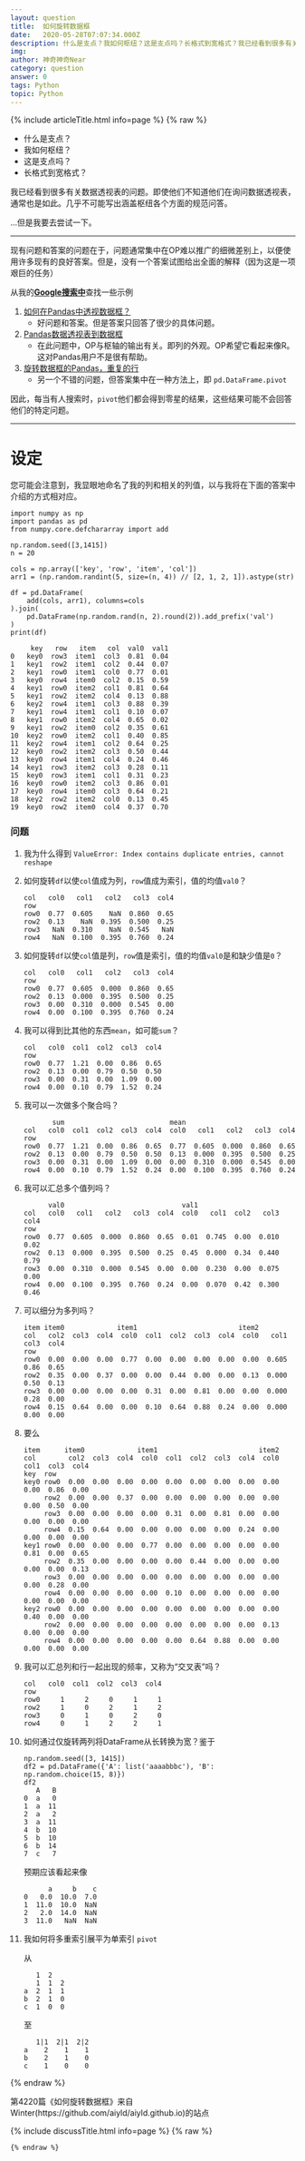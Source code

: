```yaml
---
layout: question
title:  如何旋转数据框
date:   2020-05-28T07:07:34.000Z
description: 什么是支点？我如何枢纽？这是支点吗？长格式到宽格式？我已经看到很多有关数据透视表的问题。即使他们不知道他们在询问数据透视表，通常也是如此。几...
img: 
author: 神奇神奇Near
category: question
answer: 0
tags: Python
topic: Python
---
```

<div class="article-root">
  <div class="article">
    {% include articleTitle.html info=page %}
    {% raw %}
    <div class="article-content"><ul>
<li><font style="vertical-align: inherit;"><font style="vertical-align: inherit;">什么是支点？</font></font></li>
<li><font style="vertical-align: inherit;"><font style="vertical-align: inherit;">我如何枢纽？</font></font></li>
<li><font style="vertical-align: inherit;"><font style="vertical-align: inherit;">这是支点吗？</font></font></li>
<li><font style="vertical-align: inherit;"><font style="vertical-align: inherit;">长格式到宽格式？</font></font></li>
</ul>

<p><font style="vertical-align: inherit;"><font style="vertical-align: inherit;">我已经看到很多有关数据透视表的问题。</font><font style="vertical-align: inherit;">即使他们不知道他们在询问数据透视表，通常也是如此。</font><font style="vertical-align: inherit;">几乎不可能写出涵盖枢纽各个方面的规范问答。</font></font></p>

<p><font style="vertical-align: inherit;"><font style="vertical-align: inherit;">...但是我要去尝试一下。</font></font></p>

<hr>

<p><font style="vertical-align: inherit;"><font style="vertical-align: inherit;">现有问题和答案的问题在于，问题通常集中在OP难以推广的细微差别上，以便使用许多现有的良好答案。</font><font style="vertical-align: inherit;">但是，没有一个答案试图给出全面的解释（因为这是一项艰巨的任务）</font></font></p>

<p><font style="vertical-align: inherit;"><font style="vertical-align: inherit;">从我的</font><a href="https://www.google.com/search?q=how%20to%20pivot%20a%20pandas%20dataframe&amp;oq=How%20do%20I%20pivot%20a%20pandas%20dataframe" rel="noreferrer"><strong><font style="vertical-align: inherit;">Google搜索中</font></strong></a><font style="vertical-align: inherit;">查找一些示例</font></font><a href="https://www.google.com/search?q=how%20to%20pivot%20a%20pandas%20dataframe&amp;oq=How%20do%20I%20pivot%20a%20pandas%20dataframe" rel="noreferrer"><strong><font style="vertical-align: inherit;"></font></strong></a></p>

<ol>
<li><a href="https://stackoverflow.com/q/28337117/2336654"><font style="vertical-align: inherit;"><font style="vertical-align: inherit;">如何在Pandas中透视数据框？</font></font></a>

<ul>
<li><font style="vertical-align: inherit;"><font style="vertical-align: inherit;">好问题和答案。</font><font style="vertical-align: inherit;">但是答案只回答了很少的具体问题。</font></font></li>
</ul></li>
<li><a href="https://stackoverflow.com/q/42708193/2336654"><font style="vertical-align: inherit;"><font style="vertical-align: inherit;">Pandas数据透视表到数据框</font></font></a>

<ul>
<li><font style="vertical-align: inherit;"><font style="vertical-align: inherit;">在此问题中，OP与枢轴的输出有关。</font><font style="vertical-align: inherit;">即列的外观。</font><font style="vertical-align: inherit;">OP希望它看起来像R。这对Pandas用户不是很有帮助。</font></font></li>
</ul></li>
<li><a href="https://stackoverflow.com/q/11400181/2336654"><font style="vertical-align: inherit;"><font style="vertical-align: inherit;">旋转数据框的Pandas，重复的行</font></font></a>

<ul>
<li><font style="vertical-align: inherit;"><font style="vertical-align: inherit;">另一个不错的问题，但答案集中在一种方法上，即 </font></font><code>pd.DataFrame.pivot</code></li>
</ul></li>
</ol>

<p><font style="vertical-align: inherit;"><font style="vertical-align: inherit;">因此，每当有人搜索时，</font></font><code>pivot</code><font style="vertical-align: inherit;"><font style="vertical-align: inherit;">他们都会得到零星的结果，这些结果可能不会回答他们的特定问题。</font></font></p>

<hr>

<h1><font style="vertical-align: inherit;"><font style="vertical-align: inherit;">设定</font></font></h1>

<p><font style="vertical-align: inherit;"><font style="vertical-align: inherit;">您可能会注意到，我显眼地命名了我的列和相关的列值，以与我将在下面的答案中介绍的方式相对应。 </font></font></p>

<pre class="lang-py prettyprint prettyprinted" style=""><code><span class="kwd">import</span><span class="pln"> numpy </span><span class="kwd">as</span><span class="pln"> np
</span><span class="kwd">import</span><span class="pln"> pandas </span><span class="kwd">as</span><span class="pln"> pd
</span><span class="kwd">from</span><span class="pln"> numpy</span><span class="pun">.</span><span class="pln">core</span><span class="pun">.</span><span class="pln">defchararray </span><span class="kwd">import</span><span class="pln"> add

np</span><span class="pun">.</span><span class="pln">random</span><span class="pun">.</span><span class="pln">seed</span><span class="pun">([</span><span class="lit">3</span><span class="pun">,</span><span class="lit">1415</span><span class="pun">])</span><span class="pln">
n </span><span class="pun">=</span><span class="pln"> </span><span class="lit">20</span><span class="pln">

cols </span><span class="pun">=</span><span class="pln"> np</span><span class="pun">.</span><span class="pln">array</span><span class="pun">([</span><span class="str">'key'</span><span class="pun">,</span><span class="pln"> </span><span class="str">'row'</span><span class="pun">,</span><span class="pln"> </span><span class="str">'item'</span><span class="pun">,</span><span class="pln"> </span><span class="str">'col'</span><span class="pun">])</span><span class="pln">
arr1 </span><span class="pun">=</span><span class="pln"> </span><span class="pun">(</span><span class="pln">np</span><span class="pun">.</span><span class="pln">random</span><span class="pun">.</span><span class="pln">randint</span><span class="pun">(</span><span class="lit">5</span><span class="pun">,</span><span class="pln"> size</span><span class="pun">=(</span><span class="pln">n</span><span class="pun">,</span><span class="pln"> </span><span class="lit">4</span><span class="pun">))</span><span class="pln"> </span><span class="pun">//</span><span class="pln"> </span><span class="pun">[</span><span class="lit">2</span><span class="pun">,</span><span class="pln"> </span><span class="lit">1</span><span class="pun">,</span><span class="pln"> </span><span class="lit">2</span><span class="pun">,</span><span class="pln"> </span><span class="lit">1</span><span class="pun">]).</span><span class="pln">astype</span><span class="pun">(</span><span class="pln">str</span><span class="pun">)</span><span class="pln">

df </span><span class="pun">=</span><span class="pln"> pd</span><span class="pun">.</span><span class="typ">DataFrame</span><span class="pun">(</span><span class="pln">
    add</span><span class="pun">(</span><span class="pln">cols</span><span class="pun">,</span><span class="pln"> arr1</span><span class="pun">),</span><span class="pln"> columns</span><span class="pun">=</span><span class="pln">cols
</span><span class="pun">).</span><span class="pln">join</span><span class="pun">(</span><span class="pln">
    pd</span><span class="pun">.</span><span class="typ">DataFrame</span><span class="pun">(</span><span class="pln">np</span><span class="pun">.</span><span class="pln">random</span><span class="pun">.</span><span class="pln">rand</span><span class="pun">(</span><span class="pln">n</span><span class="pun">,</span><span class="pln"> </span><span class="lit">2</span><span class="pun">).</span><span class="pln">round</span><span class="pun">(</span><span class="lit">2</span><span class="pun">)).</span><span class="pln">add_prefix</span><span class="pun">(</span><span class="str">'val'</span><span class="pun">)</span><span class="pln">
</span><span class="pun">)</span><span class="pln">
</span><span class="kwd">print</span><span class="pun">(</span><span class="pln">df</span><span class="pun">)</span><span class="pln">

     key   row   item   col  val0  val1
</span><span class="lit">0</span><span class="pln">   key0  row3  item1  col3  </span><span class="lit">0.81</span><span class="pln">  </span><span class="lit">0.04</span><span class="pln">
</span><span class="lit">1</span><span class="pln">   key1  row2  item1  col2  </span><span class="lit">0.44</span><span class="pln">  </span><span class="lit">0.07</span><span class="pln">
</span><span class="lit">2</span><span class="pln">   key1  row0  item1  col0  </span><span class="lit">0.77</span><span class="pln">  </span><span class="lit">0.01</span><span class="pln">
</span><span class="lit">3</span><span class="pln">   key0  row4  item0  col2  </span><span class="lit">0.15</span><span class="pln">  </span><span class="lit">0.59</span><span class="pln">
</span><span class="lit">4</span><span class="pln">   key1  row0  item2  col1  </span><span class="lit">0.81</span><span class="pln">  </span><span class="lit">0.64</span><span class="pln">
</span><span class="lit">5</span><span class="pln">   key1  row2  item2  col4  </span><span class="lit">0.13</span><span class="pln">  </span><span class="lit">0.88</span><span class="pln">
</span><span class="lit">6</span><span class="pln">   key2  row4  item1  col3  </span><span class="lit">0.88</span><span class="pln">  </span><span class="lit">0.39</span><span class="pln">
</span><span class="lit">7</span><span class="pln">   key1  row4  item1  col1  </span><span class="lit">0.10</span><span class="pln">  </span><span class="lit">0.07</span><span class="pln">
</span><span class="lit">8</span><span class="pln">   key1  row0  item2  col4  </span><span class="lit">0.65</span><span class="pln">  </span><span class="lit">0.02</span><span class="pln">
</span><span class="lit">9</span><span class="pln">   key1  row2  item0  col2  </span><span class="lit">0.35</span><span class="pln">  </span><span class="lit">0.61</span><span class="pln">
</span><span class="lit">10</span><span class="pln">  key2  row0  item2  col1  </span><span class="lit">0.40</span><span class="pln">  </span><span class="lit">0.85</span><span class="pln">
</span><span class="lit">11</span><span class="pln">  key2  row4  item1  col2  </span><span class="lit">0.64</span><span class="pln">  </span><span class="lit">0.25</span><span class="pln">
</span><span class="lit">12</span><span class="pln">  key0  row2  item2  col3  </span><span class="lit">0.50</span><span class="pln">  </span><span class="lit">0.44</span><span class="pln">
</span><span class="lit">13</span><span class="pln">  key0  row4  item1  col4  </span><span class="lit">0.24</span><span class="pln">  </span><span class="lit">0.46</span><span class="pln">
</span><span class="lit">14</span><span class="pln">  key1  row3  item2  col3  </span><span class="lit">0.28</span><span class="pln">  </span><span class="lit">0.11</span><span class="pln">
</span><span class="lit">15</span><span class="pln">  key0  row3  item1  col1  </span><span class="lit">0.31</span><span class="pln">  </span><span class="lit">0.23</span><span class="pln">
</span><span class="lit">16</span><span class="pln">  key0  row0  item2  col3  </span><span class="lit">0.86</span><span class="pln">  </span><span class="lit">0.01</span><span class="pln">
</span><span class="lit">17</span><span class="pln">  key0  row4  item0  col3  </span><span class="lit">0.64</span><span class="pln">  </span><span class="lit">0.21</span><span class="pln">
</span><span class="lit">18</span><span class="pln">  key2  row2  item2  col0  </span><span class="lit">0.13</span><span class="pln">  </span><span class="lit">0.45</span><span class="pln">
</span><span class="lit">19</span><span class="pln">  key0  row2  item0  col4  </span><span class="lit">0.37</span><span class="pln">  </span><span class="lit">0.70</span></code></pre>

<h3><font style="vertical-align: inherit;"><font style="vertical-align: inherit;">问题</font></font></h3>

<ol>
<li><p><font style="vertical-align: inherit;"><font style="vertical-align: inherit;">我为什么得到 </font></font><code>ValueError: Index contains duplicate entries, cannot reshape</code></p></li>
<li><p><font style="vertical-align: inherit;"><font style="vertical-align: inherit;">如何旋转</font></font><code>df</code><font style="vertical-align: inherit;"><font style="vertical-align: inherit;">以使</font></font><code>col</code><font style="vertical-align: inherit;"><font style="vertical-align: inherit;">值成为列，</font></font><code>row</code><font style="vertical-align: inherit;"><font style="vertical-align: inherit;">值成为索引，值的均值</font></font><code>val0</code><font style="vertical-align: inherit;"><font style="vertical-align: inherit;">？</font></font></p>

<pre class="lang-py prettyprint prettyprinted" style=""><code><span class="pln">col   col0   col1   col2   col3  col4
row                                  
row0  </span><span class="lit">0.77</span><span class="pln">  </span><span class="lit">0.605</span><span class="pln">    </span><span class="typ">NaN</span><span class="pln">  </span><span class="lit">0.860</span><span class="pln">  </span><span class="lit">0.65</span><span class="pln">
row2  </span><span class="lit">0.13</span><span class="pln">    </span><span class="typ">NaN</span><span class="pln">  </span><span class="lit">0.395</span><span class="pln">  </span><span class="lit">0.500</span><span class="pln">  </span><span class="lit">0.25</span><span class="pln">
row3   </span><span class="typ">NaN</span><span class="pln">  </span><span class="lit">0.310</span><span class="pln">    </span><span class="typ">NaN</span><span class="pln">  </span><span class="lit">0.545</span><span class="pln">   </span><span class="typ">NaN</span><span class="pln">
row4   </span><span class="typ">NaN</span><span class="pln">  </span><span class="lit">0.100</span><span class="pln">  </span><span class="lit">0.395</span><span class="pln">  </span><span class="lit">0.760</span><span class="pln">  </span><span class="lit">0.24</span></code></pre></li>
<li><p><font style="vertical-align: inherit;"><font style="vertical-align: inherit;">如何旋转</font></font><code>df</code><font style="vertical-align: inherit;"><font style="vertical-align: inherit;">以使</font></font><code>col</code><font style="vertical-align: inherit;"><font style="vertical-align: inherit;">值是列，</font></font><code>row</code><font style="vertical-align: inherit;"><font style="vertical-align: inherit;">值是索引，值的均值</font></font><code>val0</code><font style="vertical-align: inherit;"><font style="vertical-align: inherit;">是和缺少值是</font></font><code>0</code><font style="vertical-align: inherit;"><font style="vertical-align: inherit;">？</font></font></p>

<pre class="lang-py prettyprint prettyprinted" style=""><code><span class="pln">col   col0   col1   col2   col3  col4
row                                  
row0  </span><span class="lit">0.77</span><span class="pln">  </span><span class="lit">0.605</span><span class="pln">  </span><span class="lit">0.000</span><span class="pln">  </span><span class="lit">0.860</span><span class="pln">  </span><span class="lit">0.65</span><span class="pln">
row2  </span><span class="lit">0.13</span><span class="pln">  </span><span class="lit">0.000</span><span class="pln">  </span><span class="lit">0.395</span><span class="pln">  </span><span class="lit">0.500</span><span class="pln">  </span><span class="lit">0.25</span><span class="pln">
row3  </span><span class="lit">0.00</span><span class="pln">  </span><span class="lit">0.310</span><span class="pln">  </span><span class="lit">0.000</span><span class="pln">  </span><span class="lit">0.545</span><span class="pln">  </span><span class="lit">0.00</span><span class="pln">
row4  </span><span class="lit">0.00</span><span class="pln">  </span><span class="lit">0.100</span><span class="pln">  </span><span class="lit">0.395</span><span class="pln">  </span><span class="lit">0.760</span><span class="pln">  </span><span class="lit">0.24</span></code></pre></li>
<li><p><font style="vertical-align: inherit;"><font style="vertical-align: inherit;">我可以得到比其他的东西</font></font><code>mean</code><font style="vertical-align: inherit;"><font style="vertical-align: inherit;">，如可能</font></font><code>sum</code><font style="vertical-align: inherit;"><font style="vertical-align: inherit;">？</font></font></p>

<pre class="lang-py prettyprint prettyprinted" style=""><code><span class="pln">col   col0  col1  col2  col3  col4
row                               
row0  </span><span class="lit">0.77</span><span class="pln">  </span><span class="lit">1.21</span><span class="pln">  </span><span class="lit">0.00</span><span class="pln">  </span><span class="lit">0.86</span><span class="pln">  </span><span class="lit">0.65</span><span class="pln">
row2  </span><span class="lit">0.13</span><span class="pln">  </span><span class="lit">0.00</span><span class="pln">  </span><span class="lit">0.79</span><span class="pln">  </span><span class="lit">0.50</span><span class="pln">  </span><span class="lit">0.50</span><span class="pln">
row3  </span><span class="lit">0.00</span><span class="pln">  </span><span class="lit">0.31</span><span class="pln">  </span><span class="lit">0.00</span><span class="pln">  </span><span class="lit">1.09</span><span class="pln">  </span><span class="lit">0.00</span><span class="pln">
row4  </span><span class="lit">0.00</span><span class="pln">  </span><span class="lit">0.10</span><span class="pln">  </span><span class="lit">0.79</span><span class="pln">  </span><span class="lit">1.52</span><span class="pln">  </span><span class="lit">0.24</span></code></pre></li>
<li><p><font style="vertical-align: inherit;"><font style="vertical-align: inherit;">我可以一次做多个聚合吗？</font></font></p>

<pre class="lang-py prettyprint prettyprinted" style=""><code><span class="pln">       sum                          mean                           
col   col0  col1  col2  col3  col4  col0   col1   col2   col3  col4
row                                                                
row0  </span><span class="lit">0.77</span><span class="pln">  </span><span class="lit">1.21</span><span class="pln">  </span><span class="lit">0.00</span><span class="pln">  </span><span class="lit">0.86</span><span class="pln">  </span><span class="lit">0.65</span><span class="pln">  </span><span class="lit">0.77</span><span class="pln">  </span><span class="lit">0.605</span><span class="pln">  </span><span class="lit">0.000</span><span class="pln">  </span><span class="lit">0.860</span><span class="pln">  </span><span class="lit">0.65</span><span class="pln">
row2  </span><span class="lit">0.13</span><span class="pln">  </span><span class="lit">0.00</span><span class="pln">  </span><span class="lit">0.79</span><span class="pln">  </span><span class="lit">0.50</span><span class="pln">  </span><span class="lit">0.50</span><span class="pln">  </span><span class="lit">0.13</span><span class="pln">  </span><span class="lit">0.000</span><span class="pln">  </span><span class="lit">0.395</span><span class="pln">  </span><span class="lit">0.500</span><span class="pln">  </span><span class="lit">0.25</span><span class="pln">
row3  </span><span class="lit">0.00</span><span class="pln">  </span><span class="lit">0.31</span><span class="pln">  </span><span class="lit">0.00</span><span class="pln">  </span><span class="lit">1.09</span><span class="pln">  </span><span class="lit">0.00</span><span class="pln">  </span><span class="lit">0.00</span><span class="pln">  </span><span class="lit">0.310</span><span class="pln">  </span><span class="lit">0.000</span><span class="pln">  </span><span class="lit">0.545</span><span class="pln">  </span><span class="lit">0.00</span><span class="pln">
row4  </span><span class="lit">0.00</span><span class="pln">  </span><span class="lit">0.10</span><span class="pln">  </span><span class="lit">0.79</span><span class="pln">  </span><span class="lit">1.52</span><span class="pln">  </span><span class="lit">0.24</span><span class="pln">  </span><span class="lit">0.00</span><span class="pln">  </span><span class="lit">0.100</span><span class="pln">  </span><span class="lit">0.395</span><span class="pln">  </span><span class="lit">0.760</span><span class="pln">  </span><span class="lit">0.24</span></code></pre></li>
<li><p><font style="vertical-align: inherit;"><font style="vertical-align: inherit;">我可以汇总多个值列吗？</font></font></p>

<pre class="lang-py prettyprint prettyprinted" style=""><code><span class="pln">      val0                             val1                          
col   col0   col1   col2   col3  col4  col0   col1  col2   col3  col4
row                                                                  
row0  </span><span class="lit">0.77</span><span class="pln">  </span><span class="lit">0.605</span><span class="pln">  </span><span class="lit">0.000</span><span class="pln">  </span><span class="lit">0.860</span><span class="pln">  </span><span class="lit">0.65</span><span class="pln">  </span><span class="lit">0.01</span><span class="pln">  </span><span class="lit">0.745</span><span class="pln">  </span><span class="lit">0.00</span><span class="pln">  </span><span class="lit">0.010</span><span class="pln">  </span><span class="lit">0.02</span><span class="pln">
row2  </span><span class="lit">0.13</span><span class="pln">  </span><span class="lit">0.000</span><span class="pln">  </span><span class="lit">0.395</span><span class="pln">  </span><span class="lit">0.500</span><span class="pln">  </span><span class="lit">0.25</span><span class="pln">  </span><span class="lit">0.45</span><span class="pln">  </span><span class="lit">0.000</span><span class="pln">  </span><span class="lit">0.34</span><span class="pln">  </span><span class="lit">0.440</span><span class="pln">  </span><span class="lit">0.79</span><span class="pln">
row3  </span><span class="lit">0.00</span><span class="pln">  </span><span class="lit">0.310</span><span class="pln">  </span><span class="lit">0.000</span><span class="pln">  </span><span class="lit">0.545</span><span class="pln">  </span><span class="lit">0.00</span><span class="pln">  </span><span class="lit">0.00</span><span class="pln">  </span><span class="lit">0.230</span><span class="pln">  </span><span class="lit">0.00</span><span class="pln">  </span><span class="lit">0.075</span><span class="pln">  </span><span class="lit">0.00</span><span class="pln">
row4  </span><span class="lit">0.00</span><span class="pln">  </span><span class="lit">0.100</span><span class="pln">  </span><span class="lit">0.395</span><span class="pln">  </span><span class="lit">0.760</span><span class="pln">  </span><span class="lit">0.24</span><span class="pln">  </span><span class="lit">0.00</span><span class="pln">  </span><span class="lit">0.070</span><span class="pln">  </span><span class="lit">0.42</span><span class="pln">  </span><span class="lit">0.300</span><span class="pln">  </span><span class="lit">0.46</span></code></pre></li>
<li><p><font style="vertical-align: inherit;"><font style="vertical-align: inherit;">可以细分为多列吗？</font></font></p>

<pre class="lang-py prettyprint prettyprinted" style=""><code><span class="pln">item item0             item1                         item2                   
col   col2  col3  col4  col0  col1  col2  col3  col4  col0   col1  col3  col4
row                                                                          
row0  </span><span class="lit">0.00</span><span class="pln">  </span><span class="lit">0.00</span><span class="pln">  </span><span class="lit">0.00</span><span class="pln">  </span><span class="lit">0.77</span><span class="pln">  </span><span class="lit">0.00</span><span class="pln">  </span><span class="lit">0.00</span><span class="pln">  </span><span class="lit">0.00</span><span class="pln">  </span><span class="lit">0.00</span><span class="pln">  </span><span class="lit">0.00</span><span class="pln">  </span><span class="lit">0.605</span><span class="pln">  </span><span class="lit">0.86</span><span class="pln">  </span><span class="lit">0.65</span><span class="pln">
row2  </span><span class="lit">0.35</span><span class="pln">  </span><span class="lit">0.00</span><span class="pln">  </span><span class="lit">0.37</span><span class="pln">  </span><span class="lit">0.00</span><span class="pln">  </span><span class="lit">0.00</span><span class="pln">  </span><span class="lit">0.44</span><span class="pln">  </span><span class="lit">0.00</span><span class="pln">  </span><span class="lit">0.00</span><span class="pln">  </span><span class="lit">0.13</span><span class="pln">  </span><span class="lit">0.000</span><span class="pln">  </span><span class="lit">0.50</span><span class="pln">  </span><span class="lit">0.13</span><span class="pln">
row3  </span><span class="lit">0.00</span><span class="pln">  </span><span class="lit">0.00</span><span class="pln">  </span><span class="lit">0.00</span><span class="pln">  </span><span class="lit">0.00</span><span class="pln">  </span><span class="lit">0.31</span><span class="pln">  </span><span class="lit">0.00</span><span class="pln">  </span><span class="lit">0.81</span><span class="pln">  </span><span class="lit">0.00</span><span class="pln">  </span><span class="lit">0.00</span><span class="pln">  </span><span class="lit">0.000</span><span class="pln">  </span><span class="lit">0.28</span><span class="pln">  </span><span class="lit">0.00</span><span class="pln">
row4  </span><span class="lit">0.15</span><span class="pln">  </span><span class="lit">0.64</span><span class="pln">  </span><span class="lit">0.00</span><span class="pln">  </span><span class="lit">0.00</span><span class="pln">  </span><span class="lit">0.10</span><span class="pln">  </span><span class="lit">0.64</span><span class="pln">  </span><span class="lit">0.88</span><span class="pln">  </span><span class="lit">0.24</span><span class="pln">  </span><span class="lit">0.00</span><span class="pln">  </span><span class="lit">0.000</span><span class="pln">  </span><span class="lit">0.00</span><span class="pln">  </span><span class="lit">0.00</span></code></pre></li>
<li><p><font style="vertical-align: inherit;"><font style="vertical-align: inherit;">要么 </font></font></p>

<pre class="lang-py prettyprint prettyprinted" style=""><code><span class="pln">item      item0             item1                         item2                  
col        col2  col3  col4  col0  col1  col2  col3  col4  col0  col1  col3  col4
key  row                                                                         
key0 row0  </span><span class="lit">0.00</span><span class="pln">  </span><span class="lit">0.00</span><span class="pln">  </span><span class="lit">0.00</span><span class="pln">  </span><span class="lit">0.00</span><span class="pln">  </span><span class="lit">0.00</span><span class="pln">  </span><span class="lit">0.00</span><span class="pln">  </span><span class="lit">0.00</span><span class="pln">  </span><span class="lit">0.00</span><span class="pln">  </span><span class="lit">0.00</span><span class="pln">  </span><span class="lit">0.00</span><span class="pln">  </span><span class="lit">0.86</span><span class="pln">  </span><span class="lit">0.00</span><span class="pln">
     row2  </span><span class="lit">0.00</span><span class="pln">  </span><span class="lit">0.00</span><span class="pln">  </span><span class="lit">0.37</span><span class="pln">  </span><span class="lit">0.00</span><span class="pln">  </span><span class="lit">0.00</span><span class="pln">  </span><span class="lit">0.00</span><span class="pln">  </span><span class="lit">0.00</span><span class="pln">  </span><span class="lit">0.00</span><span class="pln">  </span><span class="lit">0.00</span><span class="pln">  </span><span class="lit">0.00</span><span class="pln">  </span><span class="lit">0.50</span><span class="pln">  </span><span class="lit">0.00</span><span class="pln">
     row3  </span><span class="lit">0.00</span><span class="pln">  </span><span class="lit">0.00</span><span class="pln">  </span><span class="lit">0.00</span><span class="pln">  </span><span class="lit">0.00</span><span class="pln">  </span><span class="lit">0.31</span><span class="pln">  </span><span class="lit">0.00</span><span class="pln">  </span><span class="lit">0.81</span><span class="pln">  </span><span class="lit">0.00</span><span class="pln">  </span><span class="lit">0.00</span><span class="pln">  </span><span class="lit">0.00</span><span class="pln">  </span><span class="lit">0.00</span><span class="pln">  </span><span class="lit">0.00</span><span class="pln">
     row4  </span><span class="lit">0.15</span><span class="pln">  </span><span class="lit">0.64</span><span class="pln">  </span><span class="lit">0.00</span><span class="pln">  </span><span class="lit">0.00</span><span class="pln">  </span><span class="lit">0.00</span><span class="pln">  </span><span class="lit">0.00</span><span class="pln">  </span><span class="lit">0.00</span><span class="pln">  </span><span class="lit">0.24</span><span class="pln">  </span><span class="lit">0.00</span><span class="pln">  </span><span class="lit">0.00</span><span class="pln">  </span><span class="lit">0.00</span><span class="pln">  </span><span class="lit">0.00</span><span class="pln">
key1 row0  </span><span class="lit">0.00</span><span class="pln">  </span><span class="lit">0.00</span><span class="pln">  </span><span class="lit">0.00</span><span class="pln">  </span><span class="lit">0.77</span><span class="pln">  </span><span class="lit">0.00</span><span class="pln">  </span><span class="lit">0.00</span><span class="pln">  </span><span class="lit">0.00</span><span class="pln">  </span><span class="lit">0.00</span><span class="pln">  </span><span class="lit">0.00</span><span class="pln">  </span><span class="lit">0.81</span><span class="pln">  </span><span class="lit">0.00</span><span class="pln">  </span><span class="lit">0.65</span><span class="pln">
     row2  </span><span class="lit">0.35</span><span class="pln">  </span><span class="lit">0.00</span><span class="pln">  </span><span class="lit">0.00</span><span class="pln">  </span><span class="lit">0.00</span><span class="pln">  </span><span class="lit">0.00</span><span class="pln">  </span><span class="lit">0.44</span><span class="pln">  </span><span class="lit">0.00</span><span class="pln">  </span><span class="lit">0.00</span><span class="pln">  </span><span class="lit">0.00</span><span class="pln">  </span><span class="lit">0.00</span><span class="pln">  </span><span class="lit">0.00</span><span class="pln">  </span><span class="lit">0.13</span><span class="pln">
     row3  </span><span class="lit">0.00</span><span class="pln">  </span><span class="lit">0.00</span><span class="pln">  </span><span class="lit">0.00</span><span class="pln">  </span><span class="lit">0.00</span><span class="pln">  </span><span class="lit">0.00</span><span class="pln">  </span><span class="lit">0.00</span><span class="pln">  </span><span class="lit">0.00</span><span class="pln">  </span><span class="lit">0.00</span><span class="pln">  </span><span class="lit">0.00</span><span class="pln">  </span><span class="lit">0.00</span><span class="pln">  </span><span class="lit">0.28</span><span class="pln">  </span><span class="lit">0.00</span><span class="pln">
     row4  </span><span class="lit">0.00</span><span class="pln">  </span><span class="lit">0.00</span><span class="pln">  </span><span class="lit">0.00</span><span class="pln">  </span><span class="lit">0.00</span><span class="pln">  </span><span class="lit">0.10</span><span class="pln">  </span><span class="lit">0.00</span><span class="pln">  </span><span class="lit">0.00</span><span class="pln">  </span><span class="lit">0.00</span><span class="pln">  </span><span class="lit">0.00</span><span class="pln">  </span><span class="lit">0.00</span><span class="pln">  </span><span class="lit">0.00</span><span class="pln">  </span><span class="lit">0.00</span><span class="pln">
key2 row0  </span><span class="lit">0.00</span><span class="pln">  </span><span class="lit">0.00</span><span class="pln">  </span><span class="lit">0.00</span><span class="pln">  </span><span class="lit">0.00</span><span class="pln">  </span><span class="lit">0.00</span><span class="pln">  </span><span class="lit">0.00</span><span class="pln">  </span><span class="lit">0.00</span><span class="pln">  </span><span class="lit">0.00</span><span class="pln">  </span><span class="lit">0.00</span><span class="pln">  </span><span class="lit">0.40</span><span class="pln">  </span><span class="lit">0.00</span><span class="pln">  </span><span class="lit">0.00</span><span class="pln">
     row2  </span><span class="lit">0.00</span><span class="pln">  </span><span class="lit">0.00</span><span class="pln">  </span><span class="lit">0.00</span><span class="pln">  </span><span class="lit">0.00</span><span class="pln">  </span><span class="lit">0.00</span><span class="pln">  </span><span class="lit">0.00</span><span class="pln">  </span><span class="lit">0.00</span><span class="pln">  </span><span class="lit">0.00</span><span class="pln">  </span><span class="lit">0.13</span><span class="pln">  </span><span class="lit">0.00</span><span class="pln">  </span><span class="lit">0.00</span><span class="pln">  </span><span class="lit">0.00</span><span class="pln">
     row4  </span><span class="lit">0.00</span><span class="pln">  </span><span class="lit">0.00</span><span class="pln">  </span><span class="lit">0.00</span><span class="pln">  </span><span class="lit">0.00</span><span class="pln">  </span><span class="lit">0.00</span><span class="pln">  </span><span class="lit">0.64</span><span class="pln">  </span><span class="lit">0.88</span><span class="pln">  </span><span class="lit">0.00</span><span class="pln">  </span><span class="lit">0.00</span><span class="pln">  </span><span class="lit">0.00</span><span class="pln">  </span><span class="lit">0.00</span><span class="pln">  </span><span class="lit">0.00</span></code></pre></li>
<li><p><font style="vertical-align: inherit;"><font style="vertical-align: inherit;">我可以汇总列和行一起出现的频率，又称为“交叉表”吗？</font></font></p>

<pre class="lang-py prettyprint prettyprinted" style=""><code><span class="pln">col   col0  col1  col2  col3  col4
row                               
row0     </span><span class="lit">1</span><span class="pln">     </span><span class="lit">2</span><span class="pln">     </span><span class="lit">0</span><span class="pln">     </span><span class="lit">1</span><span class="pln">     </span><span class="lit">1</span><span class="pln">
row2     </span><span class="lit">1</span><span class="pln">     </span><span class="lit">0</span><span class="pln">     </span><span class="lit">2</span><span class="pln">     </span><span class="lit">1</span><span class="pln">     </span><span class="lit">2</span><span class="pln">
row3     </span><span class="lit">0</span><span class="pln">     </span><span class="lit">1</span><span class="pln">     </span><span class="lit">0</span><span class="pln">     </span><span class="lit">2</span><span class="pln">     </span><span class="lit">0</span><span class="pln">
row4     </span><span class="lit">0</span><span class="pln">     </span><span class="lit">1</span><span class="pln">     </span><span class="lit">2</span><span class="pln">     </span><span class="lit">2</span><span class="pln">     </span><span class="lit">1</span></code></pre></li>
<li><p><font style="vertical-align: inherit;"><font style="vertical-align: inherit;">如何通过仅旋转两列将DataFrame从长转换为宽？</font><font style="vertical-align: inherit;">鉴于</font></font></p>

<pre class="lang-py prettyprint prettyprinted" style=""><code><span class="pln">np</span><span class="pun">.</span><span class="pln">random</span><span class="pun">.</span><span class="pln">seed</span><span class="pun">([</span><span class="lit">3</span><span class="pun">,</span><span class="pln"> </span><span class="lit">1415</span><span class="pun">])</span><span class="pln">
df2 </span><span class="pun">=</span><span class="pln"> pd</span><span class="pun">.</span><span class="typ">DataFrame</span><span class="pun">({</span><span class="str">'A'</span><span class="pun">:</span><span class="pln"> list</span><span class="pun">(</span><span class="str">'aaaabbbc'</span><span class="pun">),</span><span class="pln"> </span><span class="str">'B'</span><span class="pun">:</span><span class="pln"> np</span><span class="pun">.</span><span class="pln">random</span><span class="pun">.</span><span class="pln">choice</span><span class="pun">(</span><span class="lit">15</span><span class="pun">,</span><span class="pln"> </span><span class="lit">8</span><span class="pun">)})</span><span class="pln">        
df2        
   A   B
</span><span class="lit">0</span><span class="pln">  a   </span><span class="lit">0</span><span class="pln">
</span><span class="lit">1</span><span class="pln">  a  </span><span class="lit">11</span><span class="pln">
</span><span class="lit">2</span><span class="pln">  a   </span><span class="lit">2</span><span class="pln">
</span><span class="lit">3</span><span class="pln">  a  </span><span class="lit">11</span><span class="pln">
</span><span class="lit">4</span><span class="pln">  b  </span><span class="lit">10</span><span class="pln">
</span><span class="lit">5</span><span class="pln">  b  </span><span class="lit">10</span><span class="pln">
</span><span class="lit">6</span><span class="pln">  b  </span><span class="lit">14</span><span class="pln">
</span><span class="lit">7</span><span class="pln">  c   </span><span class="lit">7</span></code></pre>

<p><font style="vertical-align: inherit;"><font style="vertical-align: inherit;">预期应该看起来像</font></font></p>

<pre class="lang-py prettyprint prettyprinted" style=""><code><span class="pln">      a     b    c
</span><span class="lit">0</span><span class="pln">   </span><span class="lit">0.0</span><span class="pln">  </span><span class="lit">10.0</span><span class="pln">  </span><span class="lit">7.0</span><span class="pln">
</span><span class="lit">1</span><span class="pln">  </span><span class="lit">11.0</span><span class="pln">  </span><span class="lit">10.0</span><span class="pln">  </span><span class="typ">NaN</span><span class="pln">
</span><span class="lit">2</span><span class="pln">   </span><span class="lit">2.0</span><span class="pln">  </span><span class="lit">14.0</span><span class="pln">  </span><span class="typ">NaN</span><span class="pln">
</span><span class="lit">3</span><span class="pln">  </span><span class="lit">11.0</span><span class="pln">   </span><span class="typ">NaN</span><span class="pln">  </span><span class="typ">NaN</span></code></pre></li>
<li><p><font style="vertical-align: inherit;"><font style="vertical-align: inherit;">我如何将多重索引展平为单索引 </font></font><code>pivot</code></p>

<p><font style="vertical-align: inherit;"><font style="vertical-align: inherit;">从</font></font></p>

<pre class="lang-py prettyprint prettyprinted" style=""><code><span class="pln">   </span><span class="lit">1</span><span class="pln">  </span><span class="lit">2</span><span class="pln">   
   </span><span class="lit">1</span><span class="pln">  </span><span class="lit">1</span><span class="pln">  </span><span class="lit">2</span><span class="pln">        
a  </span><span class="lit">2</span><span class="pln">  </span><span class="lit">1</span><span class="pln">  </span><span class="lit">1</span><span class="pln">
b  </span><span class="lit">2</span><span class="pln">  </span><span class="lit">1</span><span class="pln">  </span><span class="lit">0</span><span class="pln">
c  </span><span class="lit">1</span><span class="pln">  </span><span class="lit">0</span><span class="pln">  </span><span class="lit">0</span></code></pre>

<p><font style="vertical-align: inherit;"><font style="vertical-align: inherit;">至 </font></font></p>

<pre class="lang-py prettyprint prettyprinted" style=""><code><span class="pln">   </span><span class="lit">1</span><span class="pun">|</span><span class="lit">1</span><span class="pln">  </span><span class="lit">2</span><span class="pun">|</span><span class="lit">1</span><span class="pln">  </span><span class="lit">2</span><span class="pun">|</span><span class="lit">2</span><span class="pln">               
a    </span><span class="lit">2</span><span class="pln">    </span><span class="lit">1</span><span class="pln">    </span><span class="lit">1</span><span class="pln">
b    </span><span class="lit">2</span><span class="pln">    </span><span class="lit">1</span><span class="pln">    </span><span class="lit">0</span><span class="pln">
c    </span><span class="lit">1</span><span class="pln">    </span><span class="lit">0</span><span class="pln">    </span><span class="lit">0</span></code></pre></li>
</ol></div>
    {% endraw %}
  </div>
  <p class="winter_mark">第4220篇《如何旋转数据框》来自Winter(https://github.com/aiyld/aiyld.github.io)的站点</p>
  <div class="discuss-wrapper">
    {% include discussTitle.html info=page %}
    {% raw %}
    
    {% endraw %}
  </div>
<div>
